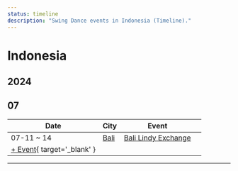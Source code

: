 ```yaml
---
status: timeline
description: "Swing Dance events in Indonesia (Timeline)."
---
```


# Indonesia

## 2024

## 07

| Date | City | Event | |
| --- | --- | --- | --- |
| 07-11 ~ 14 | [Bali](by_city.md#bali) | [Bali Lindy Exchange](bali-lindy-exchange-2024.md) |  |
| [+ Event](https://github.com/swingdance/events/issues/new?assignees=&labels=add+event&projects=&template=02-add_entity.yml&title=%5B2024%2Fid%5D%20%3CName%3E&region=id&province=&city=&org_id=&date_starts=2024-07-&date_ends=2024-07-){ target='_blank' }

---

